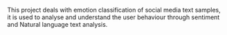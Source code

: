 This project deals with emotion classification of social media text samples, it is used to analyse and understand the user behaviour through sentiment and Natural language text analysis.
